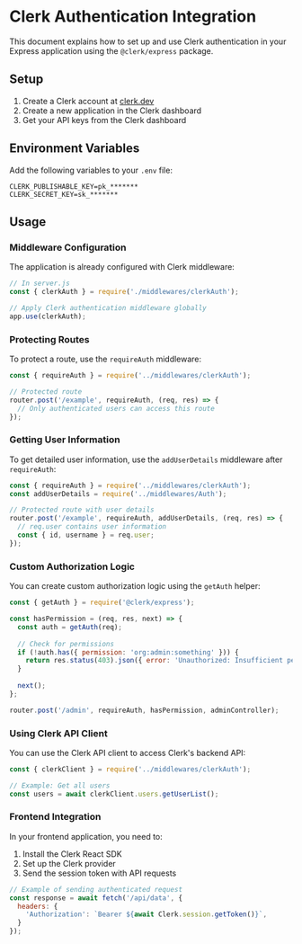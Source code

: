 # Clerk Authentication Integration

This document explains how to set up and use Clerk authentication in your Express application using the `@clerk/express` package.

## Setup

1. Create a Clerk account at [clerk.dev](https://clerk.dev)
2. Create a new application in the Clerk dashboard
3. Get your API keys from the Clerk dashboard

## Environment Variables

Add the following variables to your `.env` file:

```
CLERK_PUBLISHABLE_KEY=pk_*******
CLERK_SECRET_KEY=sk_*******
```

## Usage

### Middleware Configuration

The application is already configured with Clerk middleware:

```javascript
// In server.js
const { clerkAuth } = require('./middlewares/clerkAuth');

// Apply Clerk authentication middleware globally
app.use(clerkAuth);
```

### Protecting Routes

To protect a route, use the `requireAuth` middleware:

```javascript
const { requireAuth } = require('../middlewares/clerkAuth');

// Protected route
router.post('/example', requireAuth, (req, res) => {
  // Only authenticated users can access this route
});
```

### Getting User Information

To get detailed user information, use the `addUserDetails` middleware after `requireAuth`:

```javascript
const { requireAuth } = require('../middlewares/clerkAuth');
const addUserDetails = require('../middlewares/Auth');

// Protected route with user details
router.post('/example', requireAuth, addUserDetails, (req, res) => {
  // req.user contains user information
  const { id, username } = req.user;
});
```

### Custom Authorization Logic

You can create custom authorization logic using the `getAuth` helper:

```javascript
const { getAuth } = require('@clerk/express');

const hasPermission = (req, res, next) => {
  const auth = getAuth(req);
  
  // Check for permissions
  if (!auth.has({ permission: 'org:admin:something' })) {
    return res.status(403).json({ error: 'Unauthorized: Insufficient permissions' });
  }
  
  next();
};

router.post('/admin', requireAuth, hasPermission, adminController);
```

### Using Clerk API Client

You can use the Clerk API client to access Clerk's backend API:

```javascript
const { clerkClient } = require('../middlewares/clerkAuth');

// Example: Get all users
const users = await clerkClient.users.getUserList();
```

### Frontend Integration

In your frontend application, you need to:

1. Install the Clerk React SDK
2. Set up the Clerk provider
3. Send the session token with API requests

```javascript
// Example of sending authenticated request
const response = await fetch('/api/data', {
  headers: {
    'Authorization': `Bearer ${await Clerk.session.getToken()}`,
  }
});
``` 